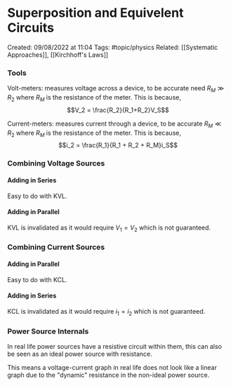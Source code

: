 # Superposition and Equivelent Circuits
Created: 09/08/2022 at 11:04
Tags: #topic/physics 
Related: [[Systematic Approaches]], [[Kirchhoff's Laws]]

### Tools
Volt-meters: measures voltage across a device, to be accurate need $R_M \gg R_2$ where $R_M$ is the resistance of the meter. This is because,
$$V_2 = \frac{R_2}{R_1+R_2}V_S$$


Current-meters: measures current through a device, to be accurate $R_M \ll R_2$ where $R_M$ is the resistance of the meter. This is because,
$$i_2 = \frac{R_1}{R_1 + R_2 + R_M}i_S$$

### Combining Voltage Sources
#### Adding in Series
Easy to do with KVL.

#### Adding in Parallel
KVL is invalidated as it would require $V_1 = V_2$ which is not guaranteed.

### Combining Current Sources
#### Adding in Parallel
Easy to do with KCL.

#### Adding in Series
KCL is invalidated as it would require $i_1 = i_2$ which is not guaranteed.

### Power Source Internals
In real life power sources have a resistive circuit within them, this can also be seen as an ideal power source with resistance.

This means a voltage-current graph in real life does not look like a linear graph due to the "dynamic" resistance in the non-ideal power source.